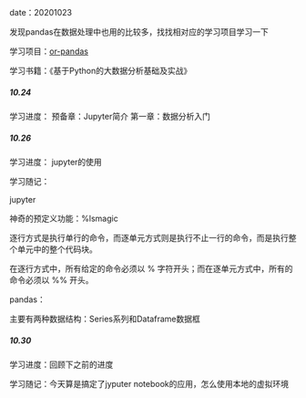 date：20201023

发现pandas在数据处理中也用的比较多，找找相对应的学习项目学习一下

学习项目：[or-pandas](https://github.com/zhouyanasd/or-pandas)

学习书籍：《基于Python的大数据分析基础及实战》

##### 10.24

学习进度：  预备章：Jupyter简介   第一章：数据分析入门

##### 10.26

学习进度：  jupyter的使用

学习随记：

jupyter

  神奇的预定义功能：%lsmagic

  逐行方式是执行单行的命令，而逐单元方式则是执行不止一行的命令，而是执行整个单元中的整个代码块。

  在逐行方式中，所有给定的命令必须以 % 字符开头；而在逐单元方式中，所有的命令必须以 %% 开头。

pandas：

主要有两种数据结构：Series系列和Dataframe数据框

##### 10.30

学习进度：回顾下之前的进度

学习随记：今天算是搞定了jyputer notebook的应用，怎么使用本地的虚拟环境

